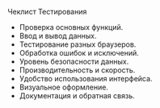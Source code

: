 Чеклист Тестирования

- Проверка основных функций.
- Ввод и вывод данных.
- Тестирование разных браузеров.
- Обработка ошибок и исключений.
- Уровень безопасности данных.
- Производительность и скорость.
- Удобство использования интерфейса.
- Визуальное оформление.
- Документация и обратная связь.

